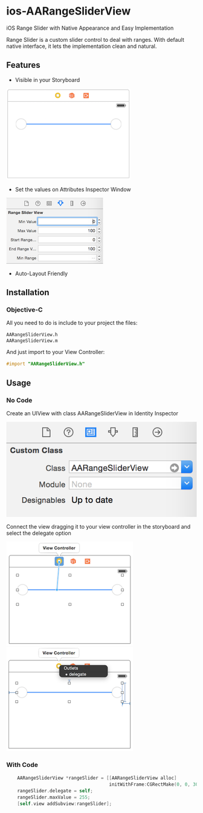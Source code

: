 # ios-AARangeSliderView
iOS Range Slider with Native Appearance and Easy Implementation

Range Slider is a custom slider control to deal with ranges. With default native interface, it lets the implementation clean and natural.

## Features
* Visible in your Storyboard

![storyboard](https://github.com/allanalves/ios-AARangeSliderView/blob/master/Images/rangeslider.png?raw=true)

* Set the values on Attributes Inspector Window
 
![inspector](https://github.com/allanalves/ios-AARangeSliderView/blob/master/Images/inspector.png?raw=true)

* Auto-Layout Friendly


## Installation

### Objective-C
All you need to do is include to your project the files:

```files
AARangeSliderView.h
AARangeSliderView.m
```

And just import to your View Controller:

```objective-c
#import "AARangeSliderView.h"
```

## Usage

### No Code

Create an UIView with class AARangeSliderView in Identity Inspector

![identity](https://github.com/allanalves/ios-AARangeSliderView/blob/master/Images/identity.png?raw=true)

Connect the view dragging it to your view controller in the storyboard and select the delegate option

![outlet](https://github.com/allanalves/ios-AARangeSliderView/blob/master/Images/outlet.png?raw=true)
![delegate](https://github.com/allanalves/ios-AARangeSliderView/blob/master/Images/delegate.png?raw=true)

### With Code

```objective-c
    AARangeSliderView *rangeSlider = [[AARangeSliderView alloc]
                                      initWithFrame:CGRectMake(0, 0, 300, 50)];
    rangeSlider.delegate = self;
    rangeSlider.maxValue = 255;
    [self.view addSubview:rangeSlider];
```
